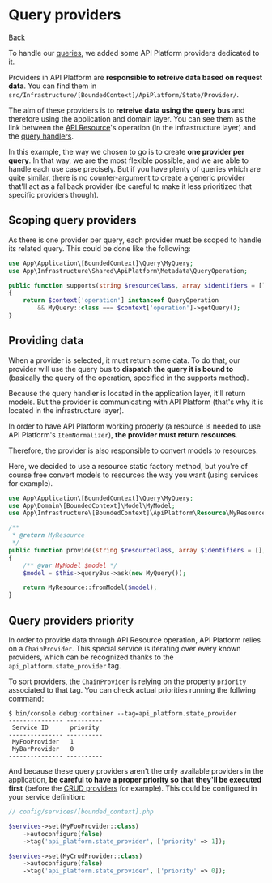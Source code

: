 # Query providers
[Back](../../README.md)

To handle our [queries](../application/command_query_pattern.md),
we added some API Platform providers dedicated to it.

Providers in API Platform are **responsible to retreive data based on request data**.
You can find them in `src/Infrastructure/[BoundedContext]/ApiPlatform/State/Provider/`.

The aim of these providers is to **retreive data using the query bus** and therefore
using the application and domain layer.
You can see them as the link between the
[API Resource](../infrastructure/api_resource.md)'s operation (in the infrastructure layer)
and the [query handlers](../application/command_query_pattern.md).

In this example, the way we chosen to go is to create **one provider per query**.
In that way, we are the most flexible possible, and we are able to handle
each use case precisely.
But if you have plenty of queries which are quite similar, there is no counter-argument
to create a generic provider that'll act as a fallback provider
(be careful to make it less prioritized that specific providers though).

## Scoping query providers
As there is one provider per query, each provider must be scoped to handle its related query.
This could be done like the following:
```php
use App\Application\[BoundedContext]\Query\MyQuery;
use App\Infrastructure\Shared\ApiPlatform\Metadata\QueryOperation;

public function supports(string $resourceClass, array $identifiers = [], ?string $operationName = null, array $context = []): bool
{
    return $context['operation'] instanceof QueryOperation 
        && MyQuery::class === $context['operation']->getQuery();
}
```

## Providing data
When a provider is selected, it must return some data.
To do that, our provider will use the query bus to **dispatch the query it is bound to**
(basically the query of the operation, specified in the supports method). 

Because the query handler is located in the application layer, it'll return models.
But the provider is communicating with API Platform (that's why it is located in the infrastructure layer).

In order to have API Platform working properly (a resource is needed to use API Platform's `ItemNormalizer`),
**the provider must return resources**.

Therefore, the provider is also responsible to convert models to resources.

Here, we decided to use a resource static factory method, but you're of course free
convert models to resources the way you want (using services for example).

```php
use App\Application\[BoundedContext]\Query\MyQuery;
use App\Domain\[BoundedContext]\Model\MyModel;
use App\Infrastructure\[BoundedContext]\ApiPlatform\Resource\MyResource;

/**
 * @return MyResource
 */
public function provide(string $resourceClass, array $identifiers = [], ?string $operationName = null, array $context = []): object|array|null
{
    /** @var MyModel $model */
    $model = $this->queryBus->ask(new MyQuery());

    return MyResource::fromModel($model);
}
```

## Query providers priority

In order to provide data through API Resource operation, API Platform relies on a `ChainProvider`.
This special service is iterating over every known providers, which can be recognized thanks to the `api_platform.state_provider` tag.

To sort providers, the `ChainProvider` is relying on the property `priority` associated to that tag.
You can check actual priorities running the follwing command:
```
$ bin/console debug:container --tag=api_platform.state_provider
--------------- ----------
 Service ID      priority
--------------- ----------
 MyFooProvider   1
 MyBarProvider   0
--------------- ----------
```

And because these query providers aren't the only available providers in the application, **be careful to have a proper
priority so that they'll be executed first** (before the [CRUD providers](./crud_providers_processors.md) for example).
This could be configured in your service definition:
```php
// config/services/[bounded_context].php

$services->set(MyFooProvider::class)
    ->autoconfigure(false)
    ->tag('api_platform.state_provider', ['priority' => 1]);

$services->set(MyCrudProvider::class)
    ->autoconfigure(false)
    ->tag('api_platform.state_provider', ['priority' => 0]);
```
